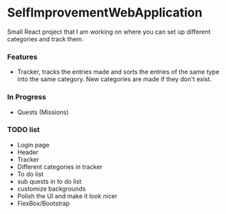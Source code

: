 # SelfImprovementWebApplication

Small React project that I am working on where you can set up different categories and track them.

### Features

- Tracker, tracks the entries made and sorts the entries of the same type into the same category. New categories are made if they don't exist.

### In Progress

- Quests (Missions)

### TODO list

- Login page
- Header
- Tracker
- Different categories in tracker
- To do list
- sub quests in to do list
- customize backgrounds
- Polish the UI and make it look nicer
- FlexBox/Bootstrap
